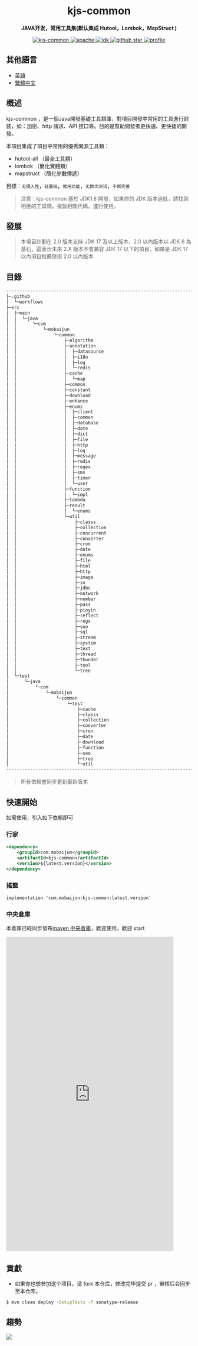 <h1 align="center">
    kjs-common
</h1>
<p align="center">
    <strong>JAVA开发，常用工具集(默认集成 Hutool，Lombok，MapStruct ) </strong>
</p>
<p align="center">
    <a target="_blank" href="https://search.maven.org/artifact/com.mobaijun/kjs-common">
        <img src="https://img.shields.io/maven-central/v/com.mobaijun/kjs-common.svg?style=flat&logo=Apache Maven"
             alt="kjs-common"/>
    </a>
    <a target="_blank" href="https://www.apache.org/licenses/LICENSE-2.0.html">
        <img src="https://img.shields.io/badge/license-Apache%202-4EB1BA.svg?style=flat&logo=apache" alt="apache">
    </a>
    <a target="_blank" href="https://www.oracle.com/technetwork/java/javase/downloads/index.html">
        <img src="https://img.shields.io/badge/JDK-1.8+-green.svg?style=flat&logo=Oracle" alt="jdk">
    </a>
    <a target="_blank" href='https://github.com/mobaijun/kjs-common'>
        <img src="https://img.shields.io/github/stars/mobaijun/kjs-common.svg?style=flat&logo=GitHub"
             alt="github star">
    </a>
    <a target="_blank" href='https://github.com/mobaijun/kjs-common'>
        <img src="https://komarev.com/ghpvc/?username=mobaijun&color=orange" alt="profile">
    </a>
</p>

## 其他語言

-   [英語](README.en.md)
-   [繁體中文](README.zh-TW.md)

## 概述

kjs-common ，是一個Java開發基礎工具類庫，對項目開發中常用的工具進行封裝，如：加密、http 請求、API 接口等。目的是幫助開發者更快速、更快捷的開發。

本項目集成了項目中常用的優秀開源工具類：

-   hutool-all （最全工具類）
-   lombok （簡化實體類）
-   mapstruct （簡化參數傳遞）

目標：`无侵入性`，`轻量级`，`常用功能`，`无数次测试`，`不断完善`

> 注意：kjs-common 基於 JDK1.8 開發，如果你的 JDK 版本過低，請找到相應的工具類，複製相關代碼，進行使用。

## 發展

> 本項目計劃在 2.0 版本支持 JDK 17 及以上版本，2.0 以內版本以 JDK 8 為基石，這表示未來 2.X 版本不會兼容 JDK 17 以下的項目，如果是
> JDK 17 以內項目推薦使用 2.0 以內版本

## 目錄

```bash
--------------------------------------------------------------------------------------------
├─.github
│  └─workflows
├─src
│  ├─main
│  │  └─java
│  │      └─com
│  │          └─mobaijun
│  │              └─common
│  │                  ├─algorithm
│  │                  ├─annotation
│  │                  │  ├─datasource
│  │                  │  ├─i18n
│  │                  │  ├─log
│  │                  │  └─redis
│  │                  ├─cache
│  │                  │  └─map
│  │                  ├─common
│  │                  ├─constant
│  │                  ├─download
│  │                  ├─enhance
│  │                  ├─enums
│  │                  │  ├─client
│  │                  │  ├─common
│  │                  │  ├─database
│  │                  │  ├─date
│  │                  │  ├─dict
│  │                  │  ├─file
│  │                  │  ├─http
│  │                  │  ├─log
│  │                  │  ├─message
│  │                  │  ├─redis
│  │                  │  ├─regex
│  │                  │  ├─sms
│  │                  │  ├─timer
│  │                  │  └─user
│  │                  ├─function
│  │                  │  └─impl
│  │                  ├─lambda
│  │                  ├─result
│  │                  │  └─enums
│  │                  └─util
│  │                      ├─classs
│  │                      ├─collection
│  │                      ├─concurrent
│  │                      ├─converter
│  │                      ├─cron
│  │                      ├─date
│  │                      ├─enums
│  │                      ├─file
│  │                      ├─html
│  │                      ├─http
│  │                      ├─image
│  │                      ├─io
│  │                      ├─jdbc
│  │                      ├─network
│  │                      ├─number
│  │                      ├─pass
│  │                      ├─pinyin
│  │                      ├─reflect
│  │                      ├─regx
│  │                      ├─seo
│  │                      ├─sql
│  │                      ├─stream
│  │                      ├─system
│  │                      ├─text
│  │                      ├─thread
│  │                      ├─thunder
│  │                      ├─tool
│  │                      └─tree
│  └─test
│      └─java
│          └─com
│              └─mobaijun
│                  └─common
│                      └─test 
│                          ├─cache
│                          ├─classs
│                          ├─collection
│                          ├─converter
│                          ├─cron
│                          ├─date
│                          ├─download
│                          ├─function
│                          ├─seo
│                          ├─tree
│                          └─util
--------------------------------------------------------------------------------------------
```

> 所有依賴會同步更新最新版本

## 快速開始

如需使用，引入如下依賴即可

### 行家

```xml
<dependency>
    <groupId>com.mobaijun</groupId>
    <artifactId>kjs-common</artifactId>
    <version>${latest.version}</version>
</dependency>
```

### 搖籃

```xml
implementation 'com.mobaijun:kjs-common:latest.version'
```

### 中央倉庫

本倉庫已經同步發布[maven 中央倉庫](https://mvnrepository.com/artifact/com.mobaijun/kjs-common)，歡迎使用，歡迎 start

<iframe height=850 width=90% src="https://search.maven.org/search?q=com.mobaijun" frameborder=0 allowfullscreen></iframe>

## 貢獻

-   如果你也想参加这个项目，请 fork 本仓库，修改完毕提交 pr ，审核后会同步至本仓库。

```bash
$ mvn clean deploy -DskipTests -P sonatype-release
```

## 趨勢

![](https://starchart.cc/mobaijun/kjs-common.svg)
